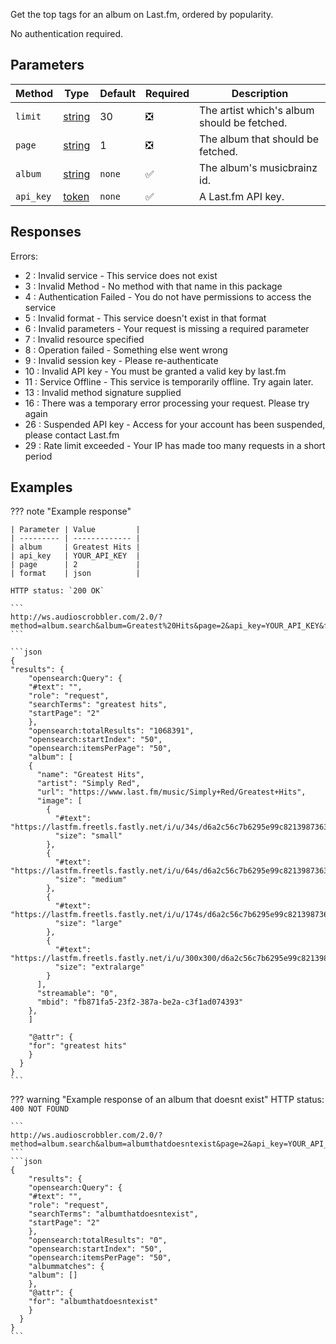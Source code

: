 Get the top tags for an album on Last.fm, ordered by popularity.

No authentication required.

## Parameters

| Method    | Type                                                                                              | Default | Required                      | Description                                 |
| --------- | ------------------------------------------------------------------------------------------------- | ------- | ----------------------------- | ------------------------------------------- |
| `limit`   | [string](https://developer.mozilla.org/en-US/docs/Web/JavaScript/Reference/Global_Objects/String) | 30      | :negative_squared_cross_mark: | The artist which's album should be fetched. |
| `page`    | [string](https://developer.mozilla.org/en-US/docs/Web/JavaScript/Reference/Global_Objects/String) | 1       | :negative_squared_cross_mark: | The album that should be fetched.           |
| `album`   | [string](https://developer.mozilla.org/en-US/docs/Web/JavaScript/Reference/Global_Objects/String) | `none`  | :white_check_mark:            | The album's musicbrainz id.                 |
| `api_key` | [token](https://www.last.fm/api/account/create)                                                   | `none`  | :white_check_mark:            | A Last.fm API key.                          |

## Responses

Errors:

- 2 : Invalid service - This service does not exist
- 3 : Invalid Method - No method with that name in this package
- 4 : Authentication Failed - You do not have permissions to access the service
- 5 : Invalid format - This service doesn't exist in that format
- 6 : Invalid parameters - Your request is missing a required parameter
- 7 : Invalid resource specified
- 8 : Operation failed - Something else went wrong
- 9 : Invalid session key - Please re-authenticate
- 10 : Invalid API key - You must be granted a valid key by last.fm
- 11 : Service Offline - This service is temporarily offline. Try again later.
- 13 : Invalid method signature supplied
- 16 : There was a temporary error processing your request. Please try again
- 26 : Suspended API key - Access for your account has been suspended, please contact Last.fm
- 29 : Rate limit exceeded - Your IP has made too many requests in a short period

## Examples

??? note "Example response"

    | Parameter | Value         |
    | --------- | ------------- |
    | album     | Greatest Hits |
    | api_key   | YOUR_API_KEY  |
    | page      | 2             |
    | format    | json          |

    HTTP status: `200 OK`

    ```
    http://ws.audioscrobbler.com/2.0/?method=album.search&album=Greatest%20Hits&page=2&api_key=YOUR_API_KEY&format=json
    ```

    ```json
    {
    "results": {
        "opensearch:Query": {
        "#text": "",
        "role": "request",
        "searchTerms": "greatest hits",
        "startPage": "2"
        },
        "opensearch:totalResults": "1068391",
        "opensearch:startIndex": "50",
        "opensearch:itemsPerPage": "50",
        "album": [
        {
          "name": "Greatest Hits",
          "artist": "Simply Red",
          "url": "https://www.last.fm/music/Simply+Red/Greatest+Hits",
          "image": [
            {
              "#text": "https://lastfm.freetls.fastly.net/i/u/34s/d6a2c56c7b6295e99c8213987363d8ff.png",
              "size": "small"
            },
            {
              "#text": "https://lastfm.freetls.fastly.net/i/u/64s/d6a2c56c7b6295e99c8213987363d8ff.png",
              "size": "medium"
            },
            {
              "#text": "https://lastfm.freetls.fastly.net/i/u/174s/d6a2c56c7b6295e99c8213987363d8ff.png",
              "size": "large"
            },
            {
              "#text": "https://lastfm.freetls.fastly.net/i/u/300x300/d6a2c56c7b6295e99c8213987363d8ff.png",
              "size": "extralarge"
            }
          ],
          "streamable": "0",
          "mbid": "fb871fa5-23f2-387a-be2a-c3f1ad074393"
        },
        ]

        "@attr": {
        "for": "greatest hits"
        }
      }
    }
    ```

??? warning "Example response of an album that doesnt exist"
    HTTP status: `400 NOT FOUND`

    ```
    http://ws.audioscrobbler.com/2.0/?method=album.search&album=albumthatdoesntexist&page=2&api_key=YOUR_API_KEY&format=json
    ```
    ```json
    {
        "results": {
        "opensearch:Query": {
        "#text": "",
        "role": "request",
        "searchTerms": "albumthatdoesntexist",
        "startPage": "2"
        },
        "opensearch:totalResults": "0",
        "opensearch:startIndex": "50",
        "opensearch:itemsPerPage": "50",
        "albummatches": {
        "album": []
        },
        "@attr": {
        "for": "albumthatdoesntexist"
        }
      }
    }
    ```
